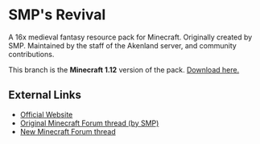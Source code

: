 # SMP's Revival
A 16x medieval fantasy resource pack for Minecraft. Originally created by SMP. Maintained by the staff of the Akenland server, and community contributions.

This branch is the **Minecraft 1.12** version of the pack. [Download here.](https://github.com/Akenland/Revival/releases/download/1.12-10.13.19/Revival-12.zip)

## External Links
* [Official Website](https://revival.akenland.com)
* [Original Minecraft Forum thread (by SMP)](http://www.minecraftforum.net/forums/mapping-and-modding/resource-packs/1228756-smps-revival-october-20th-2014-1-8-sans-ctm)
* [New Minecraft Forum thread](https://www.minecraftforum.net/forums/mapping-and-modding-java-edition/resource-packs/2822930-new-release-smps-revival-fan-continuation-1-12)
